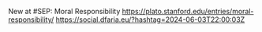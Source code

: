 New at #SEP: Moral Responsibility https://plato.stanford.edu/entries/moral-responsibility/ https://social.dfaria.eu/?hashtag=2024-06-03T22:00:03Z